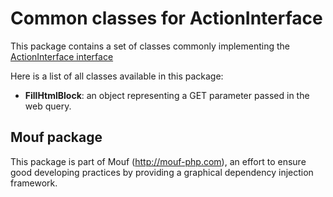 Common classes for ActionInterface
==================================

This package contains a set of classes commonly implementing the [ActionInterface interface](http://mouf-php.com/packages/mouf/utils.action.action-interface)

Here is a list of all classes available in this package:

- **FillHtmlBlock**: an object representing a GET parameter passed in the web query.

Mouf package
------------

This package is part of Mouf (http://mouf-php.com), an effort to ensure good developing practices by providing a graphical dependency injection framework.
